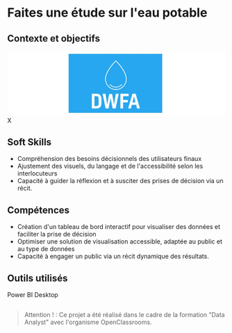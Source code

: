 # Faites une étude sur l'eau potable

## Contexte et objectifs

![Logo DWFA](P10_logo_DWFA.jpg)  
X


## Soft Skills
- Compréhension des besoins décisionnels des utilisateurs finaux  
- Ajustement des visuels, du langage et de l'accessibilité selon les interlocuteurs  
- Capacité à guider la réflexion et à susciter des prises de décision via un récit.  

## Compétences
- Création d'un tableau de bord interactif pour visualiser des données et faciliter la prise de décision    
- Optimiser une solution de visualisation accessible, adaptée au public et au type de données
- Capacité à engager un public via un récit dynamique des résultats.

## Outils utilisés
Power BI Desktop

## 
>Attention ! : Ce projet a été réalisé dans le cadre de la formation "Data Analyst" avec l'organisme OpenClassrooms.
